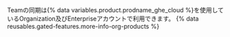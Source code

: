 Teamの同期は{% data variables.product.prodname_ghe_cloud %}を使用しているOrganization及びEnterpriseアカウントで利用できます。 {% data reusables.gated-features.more-info-org-products %}
